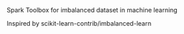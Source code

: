 Spark Toolbox for imbalanced dataset in machine learning

Inspired by scikit-learn-contrib/imbalanced-learn

